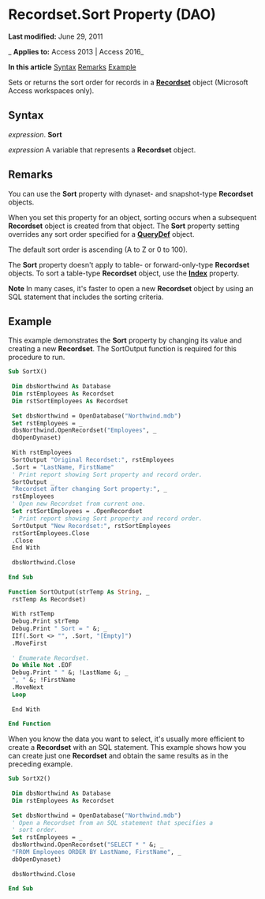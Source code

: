 
# Recordset.Sort Property (DAO)

 **Last modified:** June 29, 2011

 _ **Applies to:** Access 2013 | Access 2016_

 **In this article**
[Syntax](#sectionSection0)
[Remarks](#sectionSection1)
[Example](#sectionSection2)


Sets or returns the sort order for records in a  **[Recordset](9774232c-e6da-175b-fc7f-ed2ab7908fa0.md)** object (Microsoft Access workspaces only).

## Syntax
<a name="sectionSection0"> </a>

 _expression_. **Sort**

 _expression_ A variable that represents a **Recordset** object.


## Remarks
<a name="sectionSection1"> </a>

You can use the  **Sort** property with dynaset- and snapshot-type **Recordset** objects.

When you set this property for an object, sorting occurs when a subsequent  **Recordset** object is created from that object. The **Sort** property setting overrides any sort order specified for a **[QueryDef](0b3d901c-345d-42a2-f5f1-fb09cc562e27.md)** object.

The default sort order is ascending (A to Z or 0 to 100).

The  **Sort** property doesn't apply to table- or forward-only-type **Recordset** objects. To sort a table-type **Recordset** object, use the **[Index](54626de0-eb51-31f2-bf24-e29cbfbbaa02.md)** property.




 **Note**  In many cases, it's faster to open a new  **Recordset** object by using an SQL statement that includes the sorting criteria.


## Example
<a name="sectionSection2"> </a>

This example demonstrates the  **Sort** property by changing its value and creating a new **Recordset**. The SortOutput function is required for this procedure to run.


```vb
Sub SortX() 
 
 Dim dbsNorthwind As Database 
 Dim rstEmployees As Recordset 
 Dim rstSortEmployees As Recordset 
 
 Set dbsNorthwind = OpenDatabase("Northwind.mdb") 
 Set rstEmployees = _ 
 dbsNorthwind.OpenRecordset("Employees", _ 
 dbOpenDynaset) 
 
 With rstEmployees 
 SortOutput "Original Recordset:", rstEmployees 
 .Sort = "LastName, FirstName" 
 ' Print report showing Sort property and record order. 
 SortOutput _ 
 "Recordset after changing Sort property:", _ 
 rstEmployees 
 ' Open new Recordset from current one. 
 Set rstSortEmployees = .OpenRecordset 
 ' Print report showing Sort property and record order. 
 SortOutput "New Recordset:", rstSortEmployees 
 rstSortEmployees.Close 
 .Close 
 End With 
 
 dbsNorthwind.Close 
 
End Sub 
 
Function SortOutput(strTemp As String, _ 
 rstTemp As Recordset) 
 
 With rstTemp 
 Debug.Print strTemp 
 Debug.Print " Sort = " &; _ 
 IIf(.Sort <> "", .Sort, "[Empty]") 
 .MoveFirst 
 
 ' Enumerate Recordset. 
 Do While Not .EOF 
 Debug.Print " " &; !LastName &; _ 
 ", " &; !FirstName 
 .MoveNext 
 Loop 
 
 End With 
 
End Function
```

When you know the data you want to select, it's usually more efficient to create a  **Recordset** with an SQL statement. This example shows how you can create just one **Recordset** and obtain the same results as in the preceding example.




```vb
Sub SortX2() 
 
 Dim dbsNorthwind As Database 
 Dim rstEmployees As Recordset 
 
 Set dbsNorthwind = OpenDatabase("Northwind.mdb") 
 ' Open a Recordset from an SQL statement that specifies a 
 ' sort order. 
 Set rstEmployees = _ 
 dbsNorthwind.OpenRecordset("SELECT * " &; _ 
 "FROM Employees ORDER BY LastName, FirstName", _ 
 dbOpenDynaset) 
 
 dbsNorthwind.Close 
 
End Sub
```

